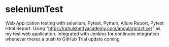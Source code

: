 # seleniumTest
Web Application testing with selenium, Pytest, Python, Allure Report, Pytest Html Report.
Using "https://rahulshettyacademy.com/angularpractice/" as my test web application.
Integrated with Jenkins for continues integration whenever theres a push to GitHub
Trial update
coming
